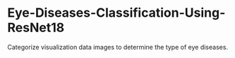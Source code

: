 # Eye-Diseases-Classification-Using-ResNet18
Categorize visualization data images to determine the type of eye diseases.
